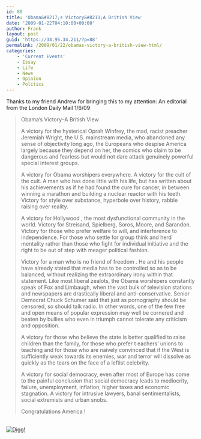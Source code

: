 ```yaml
---
id: 88
title: 'Obama&#8217;s Victory&#8211;A British View'
date: '2009-01-22T04:10:00+00:00'
author: Frank
layout: post
guid: 'https://34.95.34.211/?p=88'
permalink: /2009/01/22/obamas-victory-a-british-view-html/
categories:
    - 'Current Events'
    - Essay
    - Life
    - News
    - Opinion
    - Politics
---
```


<div src="v5">Thanks to my friend Andrew for bringing this to my attention: An editorial from the London Daily Mail 1/6/09

> Obama’s Victory–A British View
> 
> A victory for the hysterical Oprah Winfrey, the mad, racist preacher Jeremiah Wright, the U.S. mainstream media, who abandoned any sense of objectivity long ago, the Europeans who despise America largely because they depend on her, the comics who claim to be dangerous and fearless but would not dare attack genuinely powerful special interest groups.
> 
> A victory for Obama worshipers everywhere. A victory for the cult of the cult. A man who has done little with his life, but has written about his achievements as if he had found the cure for cancer, in between winning a marathon and building a nuclear reactor with his teeth. Victory for style over substance, hyperbole over history, rabble raising over reality.
> 
> A victory for Hollywood , the most dysfunctional community in the world. Victory for Streisand, Spielberg, Soros, Moore, and Sarandon. Victory for those who prefer welfare to will, and interference to independence. For those who settle for group think and herd mentality rather than those who fight for individual initiative and the right to be out of step with meager political fashion.
> 
> Victory for a man who is no friend of freedom . He and his people have already stated that media has to be controlled so as to be balanced, without realizing the extraordinary irony within that statement. Like most liberal zealots, the Obama worshipers constantly speak of Fox and Limbaugh, when the vast bulk of television stations and newspapers are drastically liberal and anti-conservative. Senior Democrat Chuck Schumer said that just as pornography should be censored, so should talk radio. In other words, one of the few free and open means of popular expression may well be cornered and beaten by bullies who even in triumph cannot tolerate any criticism and opposition.
> 
> A victory for those who believe the state is better qualified to raise children than the family, for those who prefer t eachers’ unions to teaching and for those who are naively convinced that if the West is sufficiently weak towards its enemies, war and terror will dissolve as quickly as the tears on the face of a leftist celebrity.
> 
> A victory for social democracy, even after most of Europe has come to the painful conclusion that social democracy leads to mediocrity, failure, unemployment, inflation, higher taxes and economic stagnation. A victory for intrusive lawyers, banal sentimentalists, social extremists and urban snobs.
> 
> Congratulations America !

[  
![Digg!](http://digg.com/img/badges/100x20-digg-button.gif)  ](http://digg.com/)

</div>